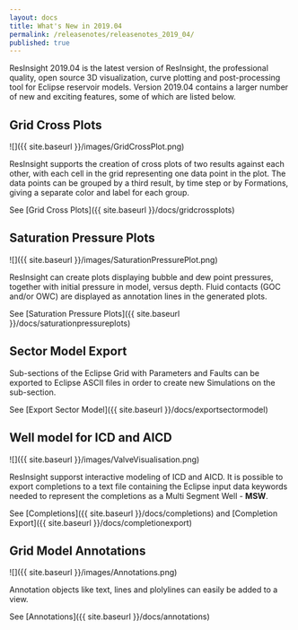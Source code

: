 ```yaml
---
layout: docs
title: What's New in 2019.04
permalink: /releasenotes/releasenotes_2019_04/
published: true
---
```


ResInsight 2019.04 is the latest version of ResInsight, the professional quality, open source 3D visualization, curve plotting and post-processing tool for Eclipse reservoir models. Version 2019.04 contains a larger number of new and exciting features, some of which are listed below.

## Grid Cross Plots
![]({{ site.baseurl }}/images/GridCrossPlot.png)

ResInsight supports the creation of cross plots of two results against each other, with each cell in the grid representing one data point in the plot. The data points can be grouped by a third result, by time step or by Formations, giving a separate color and label for each group.

See [Grid Cross Plots]({{ site.baseurl }}/docs/gridcrossplots)

## Saturation Pressure Plots
![]({{ site.baseurl }}/images/SaturationPressurePlot.png)

ResInsight can create plots displaying bubble and dew point pressures, together with initial pressure in model, versus depth. Fluid contacts (GOC and/or OWC) are displayed as annotation lines in the generated plots.

See [Saturation Pressure Plots]({{ site.baseurl }}/docs/saturationpressureplots)

## Sector Model Export

Sub-sections of the Eclipse Grid with Parameters and Faults can be exported to Eclipse ASCII files in order to create new Simulations on the sub-section.

See [Export Sector Model]({{ site.baseurl }}/docs/exportsectormodel)

## Well model for ICD and AICD
![]({{ site.baseurl }}/images/ValveVisualisation.png)

ResInsight supporst interactive modeling of ICD and AICD. It is possible to export completions to a text file containing the Eclipse input data keywords needed to represent the completions as a Multi Segment Well - **MSW**. 

See [Completions]({{ site.baseurl }}/docs/completions) and  [Completion Export]({{ site.baseurl }}/docs/completionexport)

## Grid Model Annotations
![]({{ site.baseurl }}/images/Annotations.png)

Annotation objects like text, lines and plolylines can easily be added to a view.

See [Annotations]({{ site.baseurl }}/docs/annotations)
